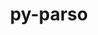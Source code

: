 ---
title: "py-parso"
layout: cache
categories: [package, develop-2023-10-29]
meta: {"versions": ["0.8.3"], "compilers": ["gcc@=11.1.0", "gcc@=11.4.0", "gcc@=9.4.0", "oneapi@=2023.2.0"], "oss": ["ubuntu20.04"], "platforms": ["linux"], "targets": ["neoverse_v1", "ppc64le", "x86_64_v3"], "stacks": ["data-vis-sdk", "e4s", "e4s-neoverse_v1", "e4s-oneapi", "e4s-power", "root"], "num_specs": 12, "num_specs_by_stack": {"root": 12, "e4s-neoverse_v1": 2, "e4s-power": 2, "data-vis-sdk": 2, "e4s": 3, "e4s-oneapi": 3}}
spec_details: [{"hash": "fx4qy6i5a5ydxrrtbp6tzxifmjruajcy", "compiler": "gcc@=11.4.0", "versions": ["0.8.3"], "os": "ubuntu20.04", "platform": "linux", "target": "neoverse_v1", "variants": ["build_system=python_pip"], "stacks": ["root", "e4s-neoverse_v1"], "size": "-", "tarball": "https://binaries.spack.io/develop-2023-10-29/build_cache/linux-ubuntu20.04-neoverse_v1/gcc-11.4.0/py-parso-0.8.3/linux-ubuntu20.04-neoverse_v1-gcc-11.4.0-py-parso-0.8.3-fx4qy6i5a5ydxrrtbp6tzxifmjruajcy.spack"}, {"hash": "2hwexsuzvrv5t2upksrr3izqpur3wb4v", "compiler": "gcc@=11.4.0", "versions": ["0.8.3"], "os": "ubuntu20.04", "platform": "linux", "target": "neoverse_v1", "variants": ["build_system=python_pip"], "stacks": ["root", "e4s-neoverse_v1"], "size": "-", "tarball": "https://binaries.spack.io/develop-2023-10-29/build_cache/linux-ubuntu20.04-neoverse_v1/gcc-11.4.0/py-parso-0.8.3/linux-ubuntu20.04-neoverse_v1-gcc-11.4.0-py-parso-0.8.3-2hwexsuzvrv5t2upksrr3izqpur3wb4v.spack"}, {"hash": "lyucidua27r5lqcrtw75yug3jmisq7pk", "compiler": "gcc@=9.4.0", "versions": ["0.8.3"], "os": "ubuntu20.04", "platform": "linux", "target": "ppc64le", "variants": ["build_system=python_pip"], "stacks": ["e4s-power", "root"], "size": "-", "tarball": "https://binaries.spack.io/develop-2023-10-29/build_cache/linux-ubuntu20.04-ppc64le/gcc-9.4.0/py-parso-0.8.3/linux-ubuntu20.04-ppc64le-gcc-9.4.0-py-parso-0.8.3-lyucidua27r5lqcrtw75yug3jmisq7pk.spack"}, {"hash": "cutbnkafk5tklop2jzq5wqfnx77t3uu2", "compiler": "gcc@=9.4.0", "versions": ["0.8.3"], "os": "ubuntu20.04", "platform": "linux", "target": "ppc64le", "variants": ["build_system=python_pip"], "stacks": ["e4s-power", "root"], "size": "-", "tarball": "https://binaries.spack.io/develop-2023-10-29/build_cache/linux-ubuntu20.04-ppc64le/gcc-9.4.0/py-parso-0.8.3/linux-ubuntu20.04-ppc64le-gcc-9.4.0-py-parso-0.8.3-cutbnkafk5tklop2jzq5wqfnx77t3uu2.spack"}, {"hash": "tg6joozbb2ngaqdtrpnen6fo4ajuykcl", "compiler": "gcc@=11.1.0", "versions": ["0.8.3"], "os": "ubuntu20.04", "platform": "linux", "target": "x86_64_v3", "variants": ["build_system=python_pip"], "stacks": ["data-vis-sdk", "root"], "size": "-", "tarball": "https://binaries.spack.io/develop-2023-10-29/build_cache/linux-ubuntu20.04-x86_64_v3/gcc-11.1.0/py-parso-0.8.3/linux-ubuntu20.04-x86_64_v3-gcc-11.1.0-py-parso-0.8.3-tg6joozbb2ngaqdtrpnen6fo4ajuykcl.spack"}, {"hash": "io5xaudfplvll4kd6sbimunkxc42dt5p", "compiler": "gcc@=11.1.0", "versions": ["0.8.3"], "os": "ubuntu20.04", "platform": "linux", "target": "x86_64_v3", "variants": ["build_system=python_pip"], "stacks": ["data-vis-sdk", "root"], "size": "-", "tarball": "https://binaries.spack.io/develop-2023-10-29/build_cache/linux-ubuntu20.04-x86_64_v3/gcc-11.1.0/py-parso-0.8.3/linux-ubuntu20.04-x86_64_v3-gcc-11.1.0-py-parso-0.8.3-io5xaudfplvll4kd6sbimunkxc42dt5p.spack"}, {"hash": "zxoahvsth7xs555zqi4u75fbw4p5gcbc", "compiler": "gcc@=11.4.0", "versions": ["0.8.3"], "os": "ubuntu20.04", "platform": "linux", "target": "x86_64_v3", "variants": ["build_system=python_pip"], "stacks": ["e4s", "root"], "size": "-", "tarball": "https://binaries.spack.io/develop-2023-10-29/build_cache/linux-ubuntu20.04-x86_64_v3/gcc-11.4.0/py-parso-0.8.3/linux-ubuntu20.04-x86_64_v3-gcc-11.4.0-py-parso-0.8.3-zxoahvsth7xs555zqi4u75fbw4p5gcbc.spack"}, {"hash": "uo5aucm7xfsieuefwgtgicgizpa7tmsz", "compiler": "gcc@=11.4.0", "versions": ["0.8.3"], "os": "ubuntu20.04", "platform": "linux", "target": "x86_64_v3", "variants": ["build_system=python_pip"], "stacks": ["e4s", "root"], "size": "-", "tarball": "https://binaries.spack.io/develop-2023-10-29/build_cache/linux-ubuntu20.04-x86_64_v3/gcc-11.4.0/py-parso-0.8.3/linux-ubuntu20.04-x86_64_v3-gcc-11.4.0-py-parso-0.8.3-uo5aucm7xfsieuefwgtgicgizpa7tmsz.spack"}, {"hash": "mknvvntmazp7ucnhutaaz6u5wnsgs77l", "compiler": "gcc@=11.4.0", "versions": ["0.8.3"], "os": "ubuntu20.04", "platform": "linux", "target": "x86_64_v3", "variants": ["build_system=python_pip"], "stacks": ["e4s", "root"], "size": "-", "tarball": "https://binaries.spack.io/develop-2023-10-29/build_cache/linux-ubuntu20.04-x86_64_v3/gcc-11.4.0/py-parso-0.8.3/linux-ubuntu20.04-x86_64_v3-gcc-11.4.0-py-parso-0.8.3-mknvvntmazp7ucnhutaaz6u5wnsgs77l.spack"}, {"hash": "o4k2khhdkyx7sl4h6nqy6fanrjl5sudh", "compiler": "oneapi@=2023.2.0", "versions": ["0.8.3"], "os": "ubuntu20.04", "platform": "linux", "target": "x86_64_v3", "variants": ["build_system=python_pip"], "stacks": ["e4s-oneapi", "root"], "size": "-", "tarball": "https://binaries.spack.io/develop-2023-10-29/build_cache/linux-ubuntu20.04-x86_64_v3/oneapi-2023.2.0/py-parso-0.8.3/linux-ubuntu20.04-x86_64_v3-oneapi-2023.2.0-py-parso-0.8.3-o4k2khhdkyx7sl4h6nqy6fanrjl5sudh.spack"}, {"hash": "vujnfunqgigi5ofwmwpvctecgyb6kes5", "compiler": "oneapi@=2023.2.0", "versions": ["0.8.3"], "os": "ubuntu20.04", "platform": "linux", "target": "x86_64_v3", "variants": ["build_system=python_pip"], "stacks": ["e4s-oneapi", "root"], "size": "-", "tarball": "https://binaries.spack.io/develop-2023-10-29/build_cache/linux-ubuntu20.04-x86_64_v3/oneapi-2023.2.0/py-parso-0.8.3/linux-ubuntu20.04-x86_64_v3-oneapi-2023.2.0-py-parso-0.8.3-vujnfunqgigi5ofwmwpvctecgyb6kes5.spack"}, {"hash": "lnjwho6vvhlbps5imqgnwvigga6hypih", "compiler": "oneapi@=2023.2.0", "versions": ["0.8.3"], "os": "ubuntu20.04", "platform": "linux", "target": "x86_64_v3", "variants": ["build_system=python_pip"], "stacks": ["e4s-oneapi", "root"], "size": "-", "tarball": "https://binaries.spack.io/develop-2023-10-29/build_cache/linux-ubuntu20.04-x86_64_v3/oneapi-2023.2.0/py-parso-0.8.3/linux-ubuntu20.04-x86_64_v3-oneapi-2023.2.0-py-parso-0.8.3-lnjwho6vvhlbps5imqgnwvigga6hypih.spack"}]
---